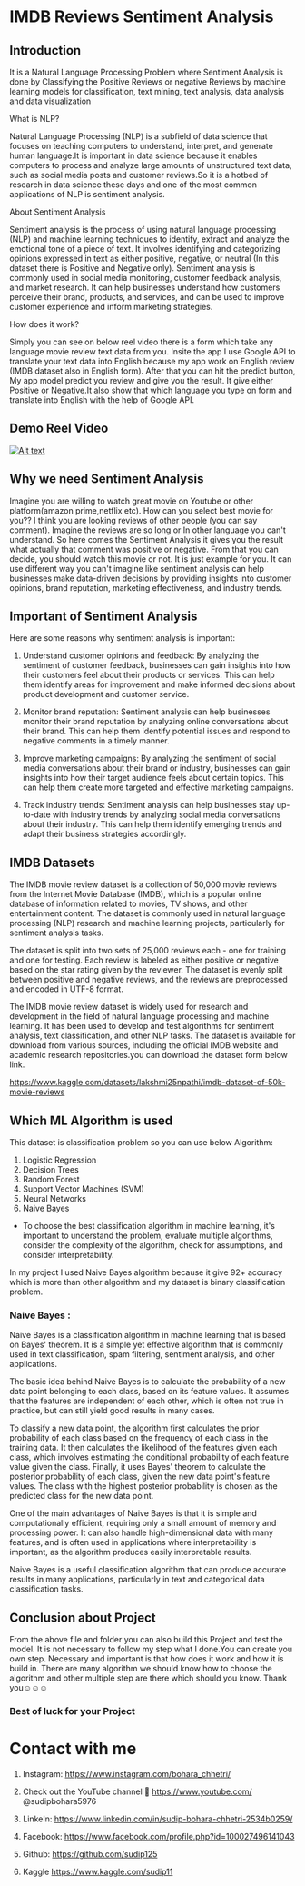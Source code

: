 
# IMDB Reviews Sentiment Analysis

## Introduction
It is a Natural Language Processing Problem where Sentiment Analysis is done by Classifying the Positive Reviews or negative Reviews by machine learning models for classification, text mining, text analysis, data analysis and data visualization

What is NLP?

Natural Language Processing (NLP) is a subfield of data science that focuses on teaching computers to understand, interpret, and generate human language.It is important in data science because it enables computers to process and analyze large amounts of unstructured text data, such as social media posts and customer reviews.So it is a hotbed of research in data science these days and one of the most common applications of NLP is sentiment analysis.

About Sentiment Analysis

Sentiment analysis is the process of using natural language processing (NLP) and machine learning techniques to identify, extract and analyze the emotional tone of a piece of text. It involves identifying and categorizing opinions expressed in text as either positive, negative, or neutral (In this dataset there is Positive and Negative only). Sentiment analysis is commonly used in social media monitoring, customer feedback analysis, and market research. It can help businesses understand how customers perceive their brand, products, and services, and can be used to improve customer experience and inform marketing strategies.

How does it work?

Simply you can see on below reel video there is a form which take any language movie review text data from you. Insite the app I use Google API to translate your text data into English because my app work on English review (IMDB dataset also in English form). After that you can hit the predict button, My app model predict you review and give you the result. It give either Positive  or Negative.It also show that which language you type on form and translate into English with the help of Google API. 





## Demo Reel Video

[![Alt text](https://user-images.githubusercontent.com/115888876/224525157-a1487a08-8efe-4efd-b870-e5d476ce35b9.png)](https://youtube.com/shorts/X8IBqJN4DD4?feature=share)





## Why we need Sentiment Analysis

Imagine you are willing to watch great movie on Youtube or other platform(amazon prime,netflix etc). How can you select best movie for you?? I think you are looking reviews of other people (you can say comment). Imagine the reviews are so long or In other language you can't understand. So here comes the Sentiment Analysis it gives you the result what actually that comment was positive or negative. From that you can decide, you should watch this movie or not. It is just example for you. It can use different way you can't imagine like sentiment analysis can help businesses make data-driven decisions by providing insights into customer opinions, brand reputation, marketing effectiveness, and industry trends.


## Important of Sentiment Analysis

Here are some reasons why sentiment analysis is important:

1. Understand customer opinions and feedback: By analyzing the sentiment of customer feedback, businesses can gain insights into how their customers feel about their products or services. This can help them identify areas for improvement and make informed decisions about product development and customer service.

2. Monitor brand reputation: Sentiment analysis can help businesses monitor their brand reputation by analyzing online conversations about their brand. This can help them identify potential issues and respond to negative comments in a timely manner.

3. Improve marketing campaigns: By analyzing the sentiment of social media conversations about their brand or industry, businesses can gain insights into how their target audience feels about certain topics. This can help them create more targeted and effective marketing campaigns.

4. Track industry trends: Sentiment analysis can help businesses stay up-to-date with industry trends by analyzing social media conversations about their industry. This can help them identify emerging trends and adapt their business strategies accordingly.
## IMDB Datasets

The IMDB movie review dataset is a collection of 50,000 movie reviews from the Internet Movie Database (IMDB), which is a popular online database of information related to movies, TV shows, and other entertainment content. The dataset is commonly used in natural language processing (NLP) research and machine learning projects, particularly for sentiment analysis tasks.

The dataset is split into two sets of 25,000 reviews each - one for training and one for testing. Each review is labeled as either positive or negative based on the star rating given by the reviewer. The dataset is evenly split between positive and negative reviews, and the reviews are preprocessed and encoded in UTF-8 format.

The IMDB movie review dataset is widely used for research and development in the field of natural language processing and machine learning. It has been used to develop and test algorithms for sentiment analysis, text classification, and other NLP tasks. The dataset is available for download from various sources, including the official IMDB website and academic research repositories.you can download the dataset form below link.

https://www.kaggle.com/datasets/lakshmi25npathi/imdb-dataset-of-50k-movie-reviews

## Which ML Algorithm is used

This dataset is classification problem so you can use below Algorithm:
1. Logistic Regression
2. Decision Trees
3. Random Forest
4. Support Vector Machines (SVM)
5. Neural Networks
6. Naive Bayes

- To choose the best classification algorithm in machine learning, it's important to understand the problem, evaluate multiple algorithms, consider the complexity of the algorithm, check for assumptions, and consider interpretability.

In my project I used Naive Bayes algorithm because it give 92+ accuracy which is more than other algorithm and my dataset is binary classification problem.

### Naive Bayes :

Naive Bayes is a classification algorithm in machine learning that is based on Bayes' theorem. It is a simple yet effective algorithm that is commonly used in text classification, spam filtering, sentiment analysis, and other applications.

The basic idea behind Naive Bayes is to calculate the probability of a new data point belonging to each class, based on its feature values. It assumes that the features are independent of each other, which is often not true in practice, but can still yield good results in many cases.

To classify a new data point, the algorithm first calculates the prior probability of each class based on the frequency of each class in the training data. It then calculates the likelihood of the features given each class, which involves estimating the conditional probability of each feature value given the class. Finally, it uses Bayes' theorem to calculate the posterior probability of each class, given the new data point's feature values. The class with the highest posterior probability is chosen as the predicted class for the new data point.

One of the main advantages of Naive Bayes is that it is simple and computationally efficient, requiring only a small amount of memory and processing power. It can also handle high-dimensional data with many features, and is often used in applications where interpretability is important, as the algorithm produces easily interpretable results.

Naive Bayes is a useful classification algorithm that can produce accurate results in many applications, particularly in text and categorical data classification tasks.



## Conclusion about Project
From the above file and folder you can also build this Project and test the model. It is not necessary to follow my step what I done.You can create you own step. Necessary and important is that how does it work and how it is build in. There are many algorithm we should know how to choose the algorithm and other multiple step are there which should you know. Thank you☺️☺️☺️

### Best of luck for your Project

# Contact with me 
1. Instagram:
https://www.instagram.com/bohara_chhetri/

2. Check out the YouTube channel 🔗
https://www.youtube.com/ @sudipbohara5976  

3. LinkeIn:
https://www.linkedin.com/in/sudip-bohara-chhetri-2534b0259/

4. Facebook:
https://www.facebook.com/profile.php?id=100027496141043

5. Github:
https://github.com/sudip125

6. Kaggle
https://www.kaggle.com/sudip11
